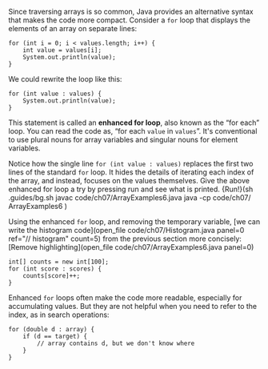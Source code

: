 Since traversing arrays is so common, Java provides an alternative syntax that makes the code more compact. Consider a `for` loop that displays the elements of an array on separate lines:

```code
for (int i = 0; i < values.length; i++) {
    int value = values[i];
    System.out.println(value);
}
```

We could rewrite the loop like this:

```code
for (int value : values) {
    System.out.println(value);
}
```


This statement is called an **enhanced for loop**, also known as the “for each” loop. You can read the code as, “for each `value` in `values`”. It's conventional to use plural nouns for array variables and singular nouns for element variables.

Notice how the single line `for (int value : values)` replaces the first two lines of the standard `for` loop. It hides the details of iterating each index of the array, and instead, focuses on the values themselves. Give the above enhanced for loop a try by pressing run and see what is printed.
{Run!}(sh .guides/bg.sh javac code/ch07/ArrayExamples6.java java -cp code/ch07/ ArrayExamples6 )


Using the enhanced `for` loop, and removing the temporary variable, [we can write the histogram code](open_file code/ch07/Histogram.java panel=0 ref="// histogram" count=5) from the previous section more concisely:
[Remove highlighting](open_file code/ch07/ArrayExamples6.java panel=0)


```code
int[] counts = new int[100];
for (int score : scores) {
    counts[score]++;
}
```

Enhanced `for` loops often make the code more readable, especially for accumulating values. But they are not helpful when you need to refer to the index, as in search operations:

```code
for (double d : array) {
    if (d == target) {
        // array contains d, but we don't know where
    }
}
```